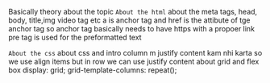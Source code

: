 Basically theory about the topic
```About the html```
about the meta tags, head, body, title,img video tag  etc
a is anchor tag and href is the attibute of tge anchor tag 
so anchor tag basically needs to have https with a  propoer link 
pre tag is used for the preformatted text 


```About the css```
about css and intro 
column m justify content kam nhi karta so  we use align items but in row we can use justify content
about grid and flex box 
 display: grid;
    grid-template-columns: repeat();